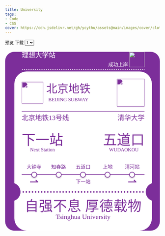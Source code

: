 ```yaml
---
title: University
tags: 
- Code
- CSS
cover: https://cdn.jsdelivr.net/gh/ycythu/assets@main/images/cover/clothes.jpg
---
```


<!--more-->
<script src="https://cdn.jsdelivr.net/npm/html2canvas@latest/dist/html2canvas.min.js"></script>
<style>
	html {
		--main-color: #7c2e9a;
		--my-font-size: 12px;
	}
	.background {
		background-color: var(--main-color);
		padding-left: calc(1.5*var(--my-font-size));
		padding-right: calc(1.5*var(--my-font-size));
		overflow: hidden;
		display: flex;
		align-items: end;
		border-radius: calc(1.5*var(--my-font-size));
		margin-top: calc(1*var(--my-font-size));
		line-height: 1.0;
	}
	.background p {
		margin: 0;
		font-family: FZYT;
		color: var(--main-color);
		text-align: center;
	}
	.container {
		margin: 0 auto calc(5*var(--my-font-size));
		width: fit-content;
	}
	@media (min-width: 320px) {
        html {
            --my-font-size: 12px;
        }
    }
    @media (min-width: 360px) {
        html {
            --my-font-size: 14px;
        }
    }
    @media (min-width: 480px) {
        html {
            --my-font-size: 16px;
        }
    }
    @media (min-width: 600px) {
        html {
            --my-font-size: 18px;
        }
        .background {
        	align-items: center;
        }
        .container {
			margin: 0 auto;
		}
    }
    @media (min-width: 720px) {
        html {
            --my-font-size: 20px;
        }
    }
    @media (min-width: 1440px) {
        html {
            --my-font-size: 24px;
        }
    }
	.card-box {
		background-color: #fff;
		padding: calc(1.2*var(--my-font-size));
		border-radius: calc(2*var(--my-font-size));
	}
	@font-face {
		font-family: FZYT;
		src: url("https://cdn.jsdelivr.net/gh/ycythu/assets@main/fonts/fangzheng/fangzhengyaoti.ttf")
	}
	.card-body {
		display: flex;
		flex-direction: column;
	}
	.card_head {
		padding: 0 calc(1.2*var(--my-font-size));
	}
	.bless {
		display: flex;
		justify-content: space-between;
	}
	.blessRight {
		display: flex;
		align-items: flex-end;
		column-gap: calc(0.2*var(--my-font-size));
	}
	.logo {
		display: flex;
		justify-content: space-between;
		align-items: center;
	}
	.name {
		display: flex;
		margin-top: calc(0.8*var(--my-font-size));
		border-top: 2px solid var(--main-color);
		justify-content: space-between;
	}
	.name p {
		margin-top: calc(0.4*var(--my-font-size));
	}
	.station {
		display: flex;
		justify-content: space-between;
		margin: calc(2*var(--my-font-size)) 0;
	}
	.station .size4 {
		text-align-last: center;
	}
	.subwayLogo {
		display: flex;
		column-gap: calc(0.5*var(--my-font-size));
	}
	.subwayName {
		text-align: center;
		display: flex;
		flex-direction: column;
		justify-content: space-around;
	}
	.train {
		width: calc(2.5*var(--my-font-size));
	}
	.subwayLogoImgBox {
		display: flex;
		align-items: center;
		overflow: hidden;
	}
	.subwayLogoImg {
		width: calc(3.5*var(--my-font-size));
		filter: drop-shadow(var(--main-color) 0px 200px);
		transform: translateY(-200px);
	}
	.univLogoImgBox {
		display: flex;
		align-items: center;
		overflow: hidden;
	}
	.univLogoImg {
		width: calc(4.5*var(--my-font-size));
		filter: drop-shadow(var(--main-color) 0px 200px);
		transform: translateY(-200px);
	}
	p.white {
		color: #fff;
	}
	.justified {
		text-align-last: justify;
	}
	.stationNames {
		display: flex;
		justify-content: space-evenly;
	}
	.subwayLine p {
		width: calc(4*var(--my-font-size));
	}
	.stations {
		position: relative;
		height: 12px;
		margin-top: calc(0.5*var(--my-font-size));
	}
	.line {
		position: absolute;
		top: 50%;
		left: 0;
		width: 100%;
		height: 2px;
		background-color: var(--main-color);
		transform: translateY(-50%);
	}
	.circles {
		position: absolute;
		top: 50%;
		left: 0;
		width: 100%;
		height: calc(0.75*var(--my-font-size));
		transform: translateY(-50%);
		display: flex;
		justify-content: space-evenly;
	}
	.circle {
		margin: 0 calc(1.5*var(--my-font-size));
		width: calc(0.75*var(--my-font-size));
		height: calc(0.75*var(--my-font-size));
		border-radius: 50%;
		border: 2px solid var(--main-color);
		background-color: #fff;
		box-shadow: 0 2px 4px rgba(0,0,0,0.2);
		transform: translateY(-1px);
	}
	.arrow {
		display: flex;
		justify-content: space-between;
	}
	.arrow .size4 {
		margin: calc(0.5*var(--my-font-size));
	}
	.dots {
		display: flex;
		justify-content: space-between;
		align-items: center;
		margin: calc(0.5*var(--my-font-size)) 0;
		height: 10px;
		background: url('data:image/svg+xml;utf8,<svg xmlns="http://www.w3.org/2000/svg" viewBox="0 0 10 10" width="10"><circle cx="5" cy="5" r="2.5" fill="%237c2e9a" /></svg>');
		background-repeat: repeat;
	}
	.smSots {
		margin: calc(0.2*var(--my-font-size)) 0;
		height: 6px;
		background: url('data:image/svg+xml;utf8,<svg xmlns="http://www.w3.org/2000/svg" viewBox="0 0 6 6" width="6"><circle cx="3" cy="3" r="1.5" fill="%23fff" /></svg>');
		background-repeat: repeat;
	}
	.dotCircle {
		width: calc(3*var(--my-font-size));
		height: calc(3*var(--my-font-size));
		border-radius: 50%;
		background-color: var(--main-color);
	}
	.dots div:first-child {
		transform: translateX(calc(-3.2*var(--my-font-size)));
	}
	.dots div:last-child {
		transform: translateX(calc(3.2*var(--my-font-size)));
	}
	.slogan {
		margin: calc(0.5*var(--my-font-size));
	}
	.size1 {
		font-size: calc(2.25*var(--my-font-size));
	}
	.size2 {
		font-size: calc(1.8*var(--my-font-size));
	}
	.size3 {
		font-size: calc(1.1*var(--my-font-size));
	}
	.size4 {
		font-size: calc(0.8*var(--my-font-size));
	}
</style>
<body>
	<p>
		<a class="button button--outline-info button--rounded" onclick="fullScreen()">预览</a>
		<a class="button button--outline-success button--rounded" onclick="captureScreenshot()">下载</a>
		<select>
    		<option value="1">1</option>
    		<option value="2">2</option>
    		<option value="3">3</option>
    		<option value="4">4</option>
		</select>
	</p>
	<div class="background">
		<div class="container">
			<div class="card_head">
				<div class="bless">
					<div class="blessLeft">
						<p class="white size3">理想大学站</p>
					</div>
					<div class="blessRight">
						<p class="white size4">成功上岸</p>
						<img class="train" src="https://cdn.jsdelivr.net/gh/ycythu/assets@main/images/university/train.svg">
					</div>
				</div>
				<div class="smSots"></div>
			</div>
			<div class="card-box">
				<div class="card-body">
					<div class="logo">
						<div class="subwayLogo">
							<div class="subwayLogoImgBox">
								<img class="subwayLogoImg" src="https://cdn.jsdelivr.net/gh/ycythu/assets@main/images/university/beijing.svg">
							</div>
							<div class="subwayName">
								<p class="justified size2">北京地铁</p>
								<p class="size4">BEIJING SUBWAY</p>
							</div>
						</div>
						<div class="univLogoImgBox">
							<img class="univLogoImg" src="https://cdn.jsdelivr.net/gh/ycythu/assets@main/images/university/Tsinghua.svg">
						</div>
					</div>
					<div class="name">
						<p class="justified size3">北京地铁13号线</p>
						<p class="justified size3">清华大学</p>
					</div>
					<div class="station">
						<div class="nextStation">
							<p class="justified size1">下一站</p>
							<p class="justified size4">Next Station</p>
						</div>
						<div class="stationName">
							<p class="justified size1">五道口</p>
							<p class="justified size4">WUDAOKOU</p>
						</div>
					</div>
					<div class="subwayLine">
						<div class="stationNames">
							<p class="size4">大钟寺</p>
							<p class="size4">知春路</p>
							<p class="size4">五道口</p>
							<p class="size4">上地</p>
							<p class="size4">清河站</p>
						</div>
						<div class="stations">
							<div class="line"></div>
							<div class="circles">
								<div class="circle"></div>
								<div class="circle"></div>
								<div class="circle"></div>
								<div class="circle"></div>
								<div class="circle"></div>
							</div>
						</div>
						<div class="arrow">
							<p class="size2">⇀</p>
							<p class="size4">下一站</p>
							<p class="size2">⇀</p>
						</div>
					</div>
					<div class="dots">
						<div class="dotCircle"></div>
						<div class="dotCircle"></div>
					</div>
					<div class="slogan">
						<p class="justified size1">自强不息 厚德载物</p>
						<p class="size3">Tsinghua University</p>
					</div>
				</div>
			</div>
		</div>
	</div>
</body>
<script>
	const bg = document.getElementsByClassName("background")[0];
	bg.style.height = `${document.documentElement.clientHeight}px`;
	window.onresize = function () {
		bg.style.height = `${document.documentElement.clientHeight}px`;
	}
	function fullScreen() {
		if (bg.requestFullscreen) {
            bg.requestFullscreen();
        } else if (bg.mozRequestFullScreen) { // Firefox
            bg.mozRequestFullScreen();
        } else if (bg.webkitRequestFullscreen) { // Chrome, Safari and Opera
            bg.webkitRequestFullscreen();
        } else if (bg.msRequestFullscreen) { // IE/Edge
            bg.msRequestFullscreen();
        }
	}
	function captureScreenshot() {
		try {
			if (bg.requestFullscreen) {
                bg.requestFullscreen();
            } else if (bg.mozRequestFullScreen) {
                bg.mozRequestFullScreen();
            } else if (bg.webkitRequestFullscreen) {
                bg.webkitRequestFullscreen();
            } else if (bg.msRequestFullscreen) {
                bg.msRequestFullscreen();
            }
            setTimeout(function(){
            	const canvas = await html2canvas(bg);
            	const link = document.createElement("a");
            	link.href = canvas.toDataURL("image/png");
            	link.download = "screenshot.png";
            	link.click();
            }, 1000)
        } catch (error) {
            console.error("下载失败:", error);
        } finally {
            if (document.exitFullscreen) {
                document.exitFullscreen();
            } else if (document.mozCancelFullScreen) {
                document.mozCancelFullScreen();
            } else if (document.webkitExitFullscreen) {
                document.webkitExitFullscreen();
            } else if (document.msExitFullscreen) {
                document.msExitFullscreen();
            }
        }
    }
</script>